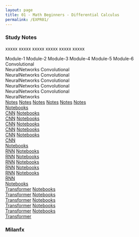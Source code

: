 ```yaml
---
layout: page
title: 01 - Math Beginners - Differential Calculus
permalink: /EXPR01/
---
```


<h3>Study Notes</h3>

xxxxx xxxxx xxxxx xxxxx xxxxx xxxxx

<div>
  <span class="btn modu">Module-1</span>
  <span class="btn modu">Module-2</span>
  <span class="btn modu">Module-3</span>
  <span class="btn modu">Module-4</span>
  <span class="btn modu">Module-5</span>
  <span class="btn modu">Module-6</span>
</div>

<div>
  <span class="btn name">Convolutional<br>NeuralNetworks</span>
  <span class="btn name">Convolutional<br>NeuralNetworks</span>
  <span class="btn name">Convolutional<br>NeuralNetworks</span>
  <span class="btn name">Convolutional<br>NeuralNetworks</span>
  <span class="btn name">Convolutional<br>NeuralNetworks</span>
  <span class="btn name">Convolutional<br>NeuralNetworks</span>
</div>

<div>
  <a href="/03-MSDS-Courses/MSDS01/M1/" class="btn note">Notes</a>
  <a href="/03-MSDS-Courses/MSDS01/M2/" class="btn note">Notes</a>
  <a href="/03-MSDS-Courses/MSDS01/M3/" class="btn note">Notes</a>
  <a href="/03-MSDS-Courses/MSDS01/M4/" class="btn note">Notes</a>
  <a href="/03-MSDS-Courses/MSDS01/M5/" class="btn note">Notes</a>
  <a href="/03-MSDS-Courses/MSDS01/M6/" class="btn note">Notes</a>
</div>

<div>
  <a href="/03-MSDS-Courses/MSDS01/M1/" class="btn work">Notebooks<br>CNN</a>
  <a href="/03-MSDS-Courses/MSDS01/M1/" class="btn work">Notebooks<br>CNN</a>
  <a href="/03-MSDS-Courses/MSDS01/M2/" class="btn work">Notebooks<br>CNN</a>
  <a href="/03-MSDS-Courses/MSDS01/M2/" class="btn work">Notebooks<br>CNN</a>
  <a href="/03-MSDS-Courses/MSDS01/M2/" class="btn work">Notebooks<br>CNN</a>
  <a href="/03-MSDS-Courses/MSDS01/M1/" class="btn work">Notebooks<br>CNN</a>
</div>

<div>
  <a href="/03-MSDS-Courses/MSDS01/M1/" class="btn prac">Notebooks<br>RNN</a>
  <a href="/03-MSDS-Courses/MSDS01/M1/" class="btn prac">Notebooks<br>RNN</a>
  <a href="/03-MSDS-Courses/MSDS01/M2/" class="btn prac">Notebooks<br>RNN</a>
  <a href="/03-MSDS-Courses/MSDS01/M2/" class="btn prac">Notebooks<br>RNN</a>
  <a href="/03-MSDS-Courses/MSDS01/M2/" class="btn prac">Notebooks<br>RNN</a>
  <a href="/03-MSDS-Courses/MSDS01/M1/" class="btn prac">Notebooks<br>RNN</a>
</div>

<div>
  <a href="/03-MSDS-Courses/MSDS01/M1/" class="btn prac">Notebooks<br>Transformer</a>
  <a href="/03-MSDS-Courses/MSDS01/M1/" class="btn prac">Notebooks<br>Transformer</a>
  <a href="/03-MSDS-Courses/MSDS01/M2/" class="btn prac">Notebooks<br>Transformer</a>
  <a href="/03-MSDS-Courses/MSDS01/M2/" class="btn prac">Notebooks<br>Transformer</a>
  <a href="/03-MSDS-Courses/MSDS01/M2/" class="btn prac">Notebooks<br>Transformer</a>
  <a href="/03-MSDS-Courses/MSDS01/M1/" class="btn prac">Notebooks<br>Transformer</a>
</div>

<h3>Milanfx</h3>